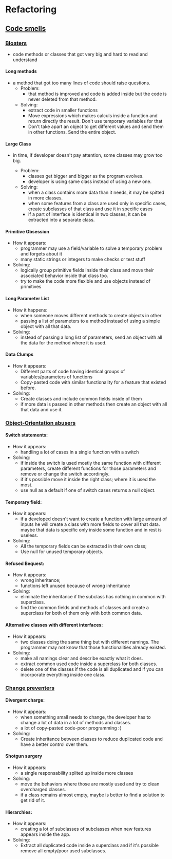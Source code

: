 # Refactoring

## [Code smells](https://refactoring.guru/refactoring/smells)

### [Bloaters](https://refactoring.guru/refactoring/smells/bloaters)
- code methods or classes that got very big and hard to read and understand

#### Long methods
- a method that got too many lines of code should raise questions.
    - Problem:
        - that method is improved and code is added inside but the code is never deleted from that method.
    - Solving:
        - extract code in smaller functions
        - Move expressions which makes calculs inside a function and return directly the result. Don't use temporary variables for that
        - Don't take apart an object to get different values and send them in other functions. Send the entire object.

#### Large Class
- in time, if developer doesn't pay attention, some classes may grow too big.

    - Problem:
        - classes get bigger and bigger as the program evolves.
        - developer is using same class instead of using a new one.
    - Solving:
        - when a class contains more data than it needs, it may be spitted in more classes.
        - when some features from a class are used only in specific cases, create subclasses of that class and use it in specific cases
        - if a part of interface is identical in two classes, it can be extracted into a separate class.

#### Primitive Obsession
- How it appears:
    - programmer may use a field/variable to solve a temporary problem and forgets about it
    - many static strings or integers to make checks or test stuff
- Solving:
    - logically group primitive fields inside their class and move their associated behavior inside that class too.
    - try to make the code more flexible and use objects instead of primitives

#### Long Parameter List
- How it happens:
    - when someone moves different methods to create objects in other
    - passing a list of parameters to a method instead of using a simple object with all that data.
- Solving:
    - instead of passing a long list of parameters, send an object with all the data for the method where it is used.

#### Data Clumps
- How it appears:
    - Different parts of code having identical groups of variables/parameters of functions
    - Copy-pasted code with similar functionality for a feature that existed before.
- Solving:
    - Create classes and include common fields inside of them
    - if more data is passed in other methods then create an object with all that data and use it.


### [Object-Orientation abusers](https://refactoring.guru/refactoring/smells/oo-abusers)

#### Switch statements:
- How it appears:
    - handling a lot of cases in a single function with a switch
- Solving:
    - if inside the switch is used mostly the same function with different parameters, create different functions for those parameters and remove or change the switch accordingly.
    - if it's possible move it inside the right class; where it is used the most.
    - use null as a default if one of switch cases returns a null object.

#### Temporary field:
- How it appears:
    - if a developed doesn't want to create a function with large amount of inputs he will create a class with more fields to cover all that data. maybe that data is specific only inside some function and in rest is useless.
- Solving:
    - All the temporary fields can be extracted in their own class;
    - Use null for unused temporary objects.

#### Refused Bequest:
- How it appears:
    - wrong inheritance;
    - functions left unused because of wrong inheritance
- Solving:
    - eliminate the inheritance if the subclass has nothing in common with superclass.
    - find the common fields and methods of classes and create a superclass for both of them only with both common data.

#### Alternative classes with different interfaces:
- How it appears:
    - two classes doing the same thing but with different namings. The programmer may not know that those functionalities already existed.
- Solving:
    - make all namings clear and describe exactly what it does.
    - extract common used code inside a superclass for both classes.
    - delete one of the classes if the code is all duplicated and if you can incorporate everything inside one class.

### [Change preventers](https://refactoring.guru/refactoring/smells/change-preventers)

#### Divergent charge:
- How it appears:
    - when something small needs to change, the developer has to change a lot of data in a lot of methods and classes.
    - a lot of copy-pasted code-poor programming :(
- Solving:
    - Create inheritance between classes to reduce duplicated code and have a better control over them.

#### Shotgun surgery
- How it appears:
    - a single responsability splited up inside more classes
- Solving:
    - move the behaviors where those are mostly used and try to clean overcharged classes.
    - if a class remains almost empty, maybe is better to find a solution to get rid of it.

#### Hierarchies:
- How it appears:
    - creating a lot of subclasses of subclasses when new features appears inside the app.
- Solving:
    - Extract all duplicated code inside a superclass and if it's possible remove all empty/poor used subclasses.
